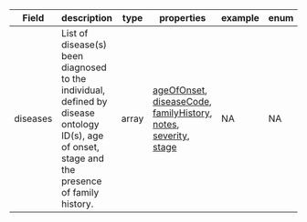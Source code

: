 |Field | description | type | properties | example | enum|
| ---| ---| ---| ---| ---| --- |
| diseases | List of disease(s) been diagnosed to the individual, defined by disease ontology ID(s), age of onset, stage and the presence of family history. | array | [ageOfOnset](./ageOfOnset.md), [diseaseCode](./diseaseCode.md), [familyHistory](./familyHistory.md), [notes](./notes.md), [severity](./severity.md), [stage](./stage.md) | NA | NA|
